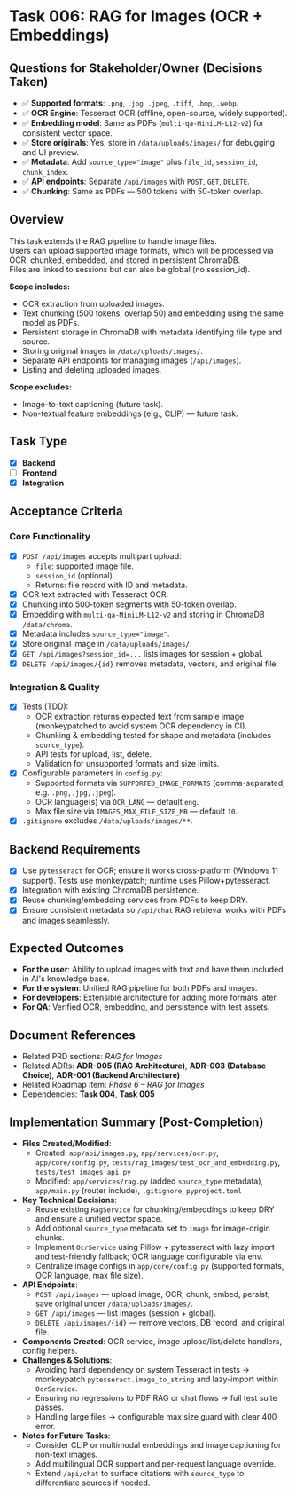 # Task 006: RAG for Images (OCR + Embeddings)

## Questions for Stakeholder/Owner (Decisions Taken)
- ✅ **Supported formats**: `.png`, `.jpg`, `.jpeg`, `.tiff`, `.bmp`, `.webp`.
- ✅ **OCR Engine**: Tesseract OCR (offline, open-source, widely supported).
- ✅ **Embedding model**: Same as PDFs (`multi-qa-MiniLM-L12-v2`) for consistent vector space.
- ✅ **Store originals**: Yes, store in `/data/uploads/images/` for debugging and UI preview.
- ✅ **Metadata**: Add `source_type="image"` plus `file_id`, `session_id`, `chunk_index`.
- ✅ **API endpoints**: Separate `/api/images` with `POST`, `GET`, `DELETE`.
- ✅ **Chunking**: Same as PDFs — 500 tokens with 50-token overlap.

## Overview
This task extends the RAG pipeline to handle image files.  
Users can upload supported image formats, which will be processed via OCR, chunked, embedded, and stored in persistent ChromaDB.  
Files are linked to sessions but can also be global (no session_id).

**Scope includes:**
- OCR extraction from uploaded images.
- Text chunking (500 tokens, overlap 50) and embedding using the same model as PDFs.
- Persistent storage in ChromaDB with metadata identifying file type and source.
- Storing original images in `/data/uploads/images/`.
- Separate API endpoints for managing images (`/api/images`).
- Listing and deleting uploaded images.

**Scope excludes:**
- Image-to-text captioning (future task).
- Non-textual feature embeddings (e.g., CLIP) — future task.

## Task Type
- [x] **Backend**
- [ ] **Frontend**
- [x] **Integration**

## Acceptance Criteria
### Core Functionality
- [x] `POST /api/images` accepts multipart upload:
  - `file`: supported image file.
  - `session_id` (optional).
  - Returns: file record with ID and metadata.
- [x] OCR text extracted with Tesseract OCR.
- [x] Chunking into 500-token segments with 50-token overlap.
- [x] Embedding with `multi-qa-MiniLM-L12-v2` and storing in ChromaDB `/data/chroma`.
- [x] Metadata includes `source_type="image"`.
- [x] Store original image in `/data/uploads/images/`.
- [x] `GET /api/images?session_id=...` lists images for session + global.
- [x] `DELETE /api/images/{id}` removes metadata, vectors, and original file.

### Integration & Quality
- [x] Tests (TDD):
  - OCR extraction returns expected text from sample image (monkeypatched to avoid system OCR dependency in CI).
  - Chunking & embedding tested for shape and metadata (includes `source_type`).
  - API tests for upload, list, delete.
  - Validation for unsupported formats and size limits.
- [x] Configurable parameters in `config.py`:
  - Supported formats via `SUPPORTED_IMAGE_FORMATS` (comma-separated, e.g. `.png,.jpg,.jpeg`).
  - OCR language(s) via `OCR_LANG` — default `eng`.
  - Max file size via `IMAGES_MAX_FILE_SIZE_MB` — default `10`.
- [x] `.gitignore` excludes `/data/uploads/images/**`.

## Backend Requirements
- [x] Use `pytesseract` for OCR; ensure it works cross-platform (Windows 11 support). Tests use monkeypatch; runtime uses Pillow+pytesseract.
- [x] Integration with existing ChromaDB persistence.
- [x] Reuse chunking/embedding services from PDFs to keep DRY.
- [x] Ensure consistent metadata so `/api/chat` RAG retrieval works with PDFs and images seamlessly.

## Expected Outcomes
- **For the user**: Ability to upload images with text and have them included in AI's knowledge base.
- **For the system**: Unified RAG pipeline for both PDFs and images.
- **For developers**: Extensible architecture for adding more formats later.
- **For QA**: Verified OCR, embedding, and persistence with test assets.

## Document References
- Related PRD sections: *RAG for Images*
- Related ADRs: **ADR-005 (RAG Architecture)**, **ADR-003 (Database Choice)**, **ADR-001 (Backend Architecture)**
- Related Roadmap item: *Phase 6 – RAG for Images*
- Dependencies: **Task 004**, **Task 005**

## Implementation Summary (Post-Completion)
- **Files Created/Modified**:
  - Created: `app/api/images.py`, `app/services/ocr.py`, `app/core/config.py`, `tests/rag_images/test_ocr_and_embedding.py`, `tests/test_images_api.py`
  - Modified: `app/services/rag.py` (added `source_type` metadata), `app/main.py` (router include), `.gitignore`, `pyproject.toml`
- **Key Technical Decisions**:
  - Reuse existing `RagService` for chunking/embeddings to keep DRY and ensure a unified vector space.
  - Add optional `source_type` metadata set to `image` for image-origin chunks.
  - Implement `OcrService` using Pillow + pytesseract with lazy import and test-friendly fallback; OCR language configurable via env.
  - Centralize image configs in `app/core/config.py` (supported formats, OCR language, max file size).
- **API Endpoints**:
  - `POST /api/images` — upload image, OCR, chunk, embed, persist; save original under `/data/uploads/images/`.
  - `GET /api/images` — list images (session + global).
  - `DELETE /api/images/{id}` — remove vectors, DB record, and original file.
- **Components Created**: OCR service, image upload/list/delete handlers, config helpers.
- **Challenges & Solutions**:
  - Avoiding hard dependency on system Tesseract in tests → monkeypatch `pytesseract.image_to_string` and lazy-import within `OcrService`.
  - Ensuring no regressions to PDF RAG or chat flows → full test suite passes.
  - Handling large files → configurable max size guard with clear 400 error.
- **Notes for Future Tasks**:
  - Consider CLIP or multimodal embeddings and image captioning for non-text images.
  - Add multilingual OCR support and per-request language override.
  - Extend `/api/chat` to surface citations with `source_type` to differentiate sources if needed.
